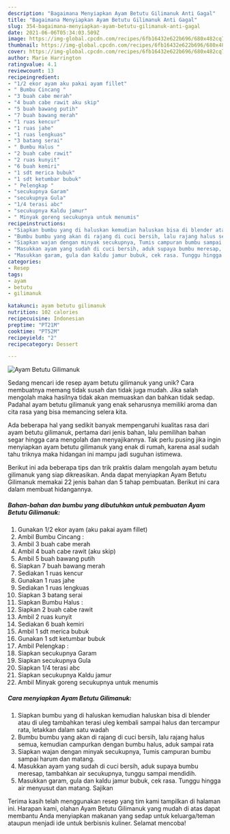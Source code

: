 ```yaml
---
description: "Bagaimana Menyiapkan Ayam Betutu Gilimanuk Anti Gagal"
title: "Bagaimana Menyiapkan Ayam Betutu Gilimanuk Anti Gagal"
slug: 354-bagaimana-menyiapkan-ayam-betutu-gilimanuk-anti-gagal
date: 2021-06-06T05:34:03.509Z
image: https://img-global.cpcdn.com/recipes/6fb16432e622b696/680x482cq70/ayam-betutu-gilimanuk-foto-resep-utama.jpg
thumbnail: https://img-global.cpcdn.com/recipes/6fb16432e622b696/680x482cq70/ayam-betutu-gilimanuk-foto-resep-utama.jpg
cover: https://img-global.cpcdn.com/recipes/6fb16432e622b696/680x482cq70/ayam-betutu-gilimanuk-foto-resep-utama.jpg
author: Marie Harrington
ratingvalue: 4.1
reviewcount: 13
recipeingredient:
- "1/2 ekor ayam aku pakai ayam fillet"
- " Bumbu Cincang "
- "3 buah cabe merah"
- "4 buah cabe rawit aku skip"
- "5 buah bawang putih"
- "7 buah bawang merah"
- "1 ruas kencur"
- "1 ruas jahe"
- "1 ruas lengkuas"
- "3 batang serai"
- " Bumbu Halus "
- "2 buah cabe rawit"
- "2 ruas kunyit"
- "6 buah kemiri"
- "1 sdt merica bubuk"
- "1 sdt ketumbar bubuk"
- " Pelengkap "
- "secukupnya Garam"
- "secukupnya Gula"
- "1/4 terasi abc"
- "secukupnya Kaldu jamur"
- " Minyak goreng secukupnya untuk menumis"
recipeinstructions:
- "Siapkan bumbu yang di haluskan kemudian haluskan bisa di blender atau di uleg tambahkan terasi uleg kembali sampai halus dan tercampur rata, letakkan dalam satu wadah"
- "Bumbu bumbu yang akan di rajang di cuci bersih, lalu rajang halus semua, kemudian campurkan dengan bumbu halus, aduk sampai rata"
- "Siapkan wajan dengan minyak secukupnya, Tumis campuran bumbu sampai harum dan matang."
- "Masukkan ayam yang sudah di cuci bersih, aduk supaya bumbu meresap, tambahkan air secukupnya, tunggu sampai mendidih."
- "Masukkan garam, gula dan kaldu jamur bubuk, cek rasa. Tunggu hingga air menyusut dan matang. Sajikan"
categories:
- Resep
tags:
- ayam
- betutu
- gilimanuk

katakunci: ayam betutu gilimanuk 
nutrition: 102 calories
recipecuisine: Indonesian
preptime: "PT21M"
cooktime: "PT52M"
recipeyield: "2"
recipecategory: Dessert

---
```



![Ayam Betutu Gilimanuk](https://img-global.cpcdn.com/recipes/6fb16432e622b696/680x482cq70/ayam-betutu-gilimanuk-foto-resep-utama.jpg)

Sedang mencari ide resep ayam betutu gilimanuk yang unik? Cara membuatnya memang tidak susah dan tidak juga mudah. Jika salah mengolah maka hasilnya tidak akan memuaskan dan bahkan tidak sedap. Padahal ayam betutu gilimanuk yang enak seharusnya memiliki aroma dan cita rasa yang bisa memancing selera kita.



Ada beberapa hal yang sedikit banyak mempengaruhi kualitas rasa dari ayam betutu gilimanuk, pertama dari jenis bahan, lalu pemilihan bahan segar hingga cara mengolah dan menyajikannya. Tak perlu pusing jika ingin menyiapkan ayam betutu gilimanuk yang enak di rumah, karena asal sudah tahu triknya maka hidangan ini mampu jadi suguhan istimewa.


Berikut ini ada beberapa tips dan trik praktis dalam mengolah ayam betutu gilimanuk yang siap dikreasikan. Anda dapat menyiapkan Ayam Betutu Gilimanuk memakai 22 jenis bahan dan 5 tahap pembuatan. Berikut ini cara dalam membuat hidangannya.

<!--inarticleads1-->

##### Bahan-bahan dan bumbu yang dibutuhkan untuk pembuatan Ayam Betutu Gilimanuk:

1. Gunakan 1/2 ekor ayam (aku pakai ayam fillet)
1. Ambil  Bumbu Cincang :
1. Ambil 3 buah cabe merah
1. Ambil 4 buah cabe rawit (aku skip)
1. Ambil 5 buah bawang putih
1. Siapkan 7 buah bawang merah
1. Sediakan 1 ruas kencur
1. Gunakan 1 ruas jahe
1. Sediakan 1 ruas lengkuas
1. Siapkan 3 batang serai
1. Siapkan  Bumbu Halus :
1. Siapkan 2 buah cabe rawit
1. Ambil 2 ruas kunyit
1. Sediakan 6 buah kemiri
1. Ambil 1 sdt merica bubuk
1. Gunakan 1 sdt ketumbar bubuk
1. Ambil  Pelengkap :
1. Siapkan secukupnya Garam
1. Siapkan secukupnya Gula
1. Siapkan 1/4 terasi abc
1. Siapkan secukupnya Kaldu jamur
1. Ambil  Minyak goreng secukupnya untuk menumis




<!--inarticleads2-->

##### Cara menyiapkan Ayam Betutu Gilimanuk:

1. Siapkan bumbu yang di haluskan kemudian haluskan bisa di blender atau di uleg tambahkan terasi uleg kembali sampai halus dan tercampur rata, letakkan dalam satu wadah
1. Bumbu bumbu yang akan di rajang di cuci bersih, lalu rajang halus semua, kemudian campurkan dengan bumbu halus, aduk sampai rata
1. Siapkan wajan dengan minyak secukupnya, Tumis campuran bumbu sampai harum dan matang.
1. Masukkan ayam yang sudah di cuci bersih, aduk supaya bumbu meresap, tambahkan air secukupnya, tunggu sampai mendidih.
1. Masukkan garam, gula dan kaldu jamur bubuk, cek rasa. Tunggu hingga air menyusut dan matang. Sajikan




Terima kasih telah menggunakan resep yang tim kami tampilkan di halaman ini. Harapan kami, olahan Ayam Betutu Gilimanuk yang mudah di atas dapat membantu Anda menyiapkan makanan yang sedap untuk keluarga/teman ataupun menjadi ide untuk berbisnis kuliner. Selamat mencoba!
